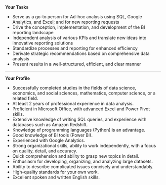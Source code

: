 **Your Tasks**

- Serve as a go-to person for Ad-hoc analysis using SQL, Google Analytics, and Excel; and for new reporting requests
- Drive the conception, implementation, and development of the BI reporting landscape
- Independent analysis of various KPIs and translate new ideas into innovative reporting solutions
- Standardize processes and reporting for enhanced efficiency
- Derivate strategic recommendations based on comprehensive data analysis
- Present results in a well-structured, efficient, and clear manner

---

**Your Profile**

- Successfully completed studies in the fields of data science, economics, and social sciences, mathematics, computer science, or a related field.
- At least 2 years of professional experience in data analysis.
- Proficient in Microsoft Office, with advanced Excel and Power Pivot skills.
- Extensive knowledge of writing SQL queries, and experience with databases such as Amazon Redshift.
- Knowledge of programming languages (Python) is an advantage.
- Good knowledge of BI tools (Power BI).
- Experienced with Google Analytics.
- Strong organizational skills, ability to work independently, with a focus on quality, detail, and accuracy.
- Quick comprehension and ability to grasp new topics in detail.
- Enthusiasm for developing, organizing, and analyzing large datasets.
- Ability to describe complicated issues concisely and understandably.
- High-quality standards for your own work.
- Excellent spoken and written English skills.
